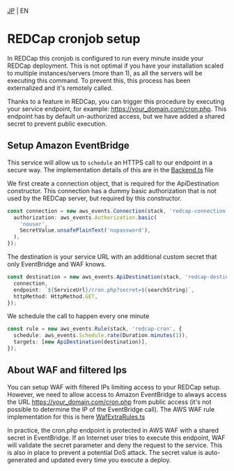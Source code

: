 [JP](../ja/cron.md) | EN

# REDCap cronjob setup

In REDCap this cronjob is configured to run every minute inside your REDCap deployment. This is not optimal if you have your installation scaled to multiple instances/servers (more than 1), as all the servers will be executing this command. To prevent this, this process has been externalized and it's remotely called.

Thanks to a feature in REDCap, you can trigger this procedure by executing your service endpoint, for example: <https://your_domain.com/cron.php>. This endpoint has by default un-authorized access, but we have added a shared secret to prevent public execution.

## Setup Amazon EventBridge

This service will allow us to `schedule` an HTTPS call to our endpoint in a secure way. The implementation details of this are in the [Backend.ts](../../stacks/Backend.ts) file

We first create a connection object, that is required for the ApiDestination constructor. This connection has a dummy basic authorization that is not used by the REDCap server, but required by this constructor.

```ts
const connection = new aws_events.Connection(stack, 'redcap-connection', {
  authorization: aws_events.Authorization.basic(
    'nouser',
    SecretValue.unsafePlainText('nopassword'),
  ),
});
```

The destination is your service URL with an additional custom secret that only EventBridge and WAF knows.

```ts
const destination = new aws_events.ApiDestination(stack, 'redcap-destination', {
  connection,
  endpoint: `${ServiceUrl}/cron.php?secret=${searchString}`,
  httpMethod: HttpMethod.GET,
});
```

We schedule the call to happen every one minute

```ts
const rule = new aws_events.Rule(stack, 'redcap-cron', {
  schedule: aws_events.Schedule.rate(Duration.minutes(1)),
  targets: [new ApiDestination(destination)],
});
```

## About WAF and filtered Ips

You can setup WAF with filtered IPs limiting access to your REDCap setup. However, we need to allow access to Amazon EventBridge to always access the URL <https://your_domain.com/cron.php> from public access (it's not possible to determine the IP of the EventBridge call). The AWS WAF rule implementation for this is here [WafExtraRules.ts](../../stacks/Backend/WafExtraRules.ts)

In practice, the cron.php endpoint is protected in AWS WAF with a shared secret in EventBridge. If an Internet user tries to execute this endpoint, WAF will validate the secret parameter and deny the request to the service. This is also in place to prevent a potential DoS attack. The secret value is auto-generated and updated every time you execute a deploy.

